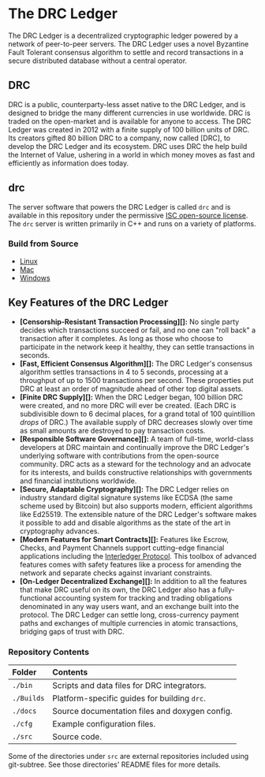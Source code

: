 # The DRC Ledger

The DRC Ledger is a decentralized cryptographic ledger powered by a network of peer-to-peer servers. The DRC Ledger uses a novel Byzantine Fault Tolerant consensus algorithm to settle and record transactions in a secure distributed database without a central operator.

## DRC
DRC is a public, counterparty-less asset native to the DRC Ledger, and is designed to bridge the many different currencies in use worldwide. DRC is traded on the open-market and is available for anyone to access. The DRC Ledger was created in 2012 with a finite supply of 100 billion units of DRC. Its creators gifted 80 billion DRC to a company, now called [DRC], to develop the DRC Ledger and its ecosystem.  DRC uses DRC the help build the Internet of Value, ushering in a world in which money moves as fast and efficiently as information does today.

## drc
The server software that powers the DRC Ledger is called `drc` and is available in this repository under the permissive [ISC open-source license](LICENSE). The `drc` server is written primarily in C++ and runs on a variety of platforms.

### Build from Source

* [Linux](Builds/linux/README.md)
* [Mac](Builds/macos/README.md)
* [Windows](Builds/VisualStudio2017/README.md)

## Key Features of the DRC Ledger

- **[Censorship-Resistant Transaction Processing][]:** No single party decides which transactions succeed or fail, and no one can "roll back" a transaction after it completes. As long as those who choose to participate in the network keep it healthy, they can settle transactions in seconds.
- **[Fast, Efficient Consensus Algorithm][]:** The DRC Ledger's consensus algorithm settles transactions in 4 to 5 seconds, processing at a throughput of up to 1500 transactions per second. These properties put DRC at least an order of magnitude ahead of other top digital assets.
- **[Finite DRC Supply][]:** When the DRC Ledger began, 100 billion DRC were created, and no more DRC will ever be created. (Each DRC is subdivisible down to 6 decimal places, for a grand total of 100 quintillion _drops_ of DRC.) The available supply of DRC decreases slowly over time as small amounts are destroyed to pay transaction costs.
- **[Responsible Software Governance][]:** A team of full-time, world-class developers at DRC maintain and continually improve the DRC Ledger's underlying software with contributions from the open-source community. DRC acts as a steward for the technology and an advocate for its interests, and builds constructive relationships with governments and financial institutions worldwide.
- **[Secure, Adaptable Cryptography][]:** The DRC Ledger relies on industry standard digital signature systems like ECDSA (the same scheme used by Bitcoin) but also supports modern, efficient algorithms like Ed25519. The extensible nature of the DRC Ledger's software makes it possible to add and disable algorithms as the state of the art in cryptography advances.
- **[Modern Features for Smart Contracts][]:** Features like Escrow, Checks, and Payment Channels support cutting-edge financial applications including the [Interledger Protocol](https://interledger.org/). This toolbox of advanced features comes with safety features like a process for amending the network and separate checks against invariant constraints.
- **[On-Ledger Decentralized Exchange][]:** In addition to all the features that make DRC useful on its own, the DRC Ledger also has a fully-functional accounting system for tracking and trading obligations denominated in any way users want, and an exchange built into the protocol. The DRC Ledger can settle long, cross-currency payment paths and exchanges of multiple currencies in atomic transactions, bridging gaps of trust with DRC.

### Repository Contents

| Folder     | Contents                                         |
|:-----------|:-------------------------------------------------|
| `./bin`    | Scripts and data files for DRC integrators.   |
| `./Builds` | Platform-specific guides for building `drc`. |
| `./docs`   | Source documentation files and doxygen config.   |
| `./cfg`    | Example configuration files.                     |
| `./src`    | Source code.                                     |

Some of the directories under `src` are external repositories included using
git-subtree. See those directories' README files for more details.
